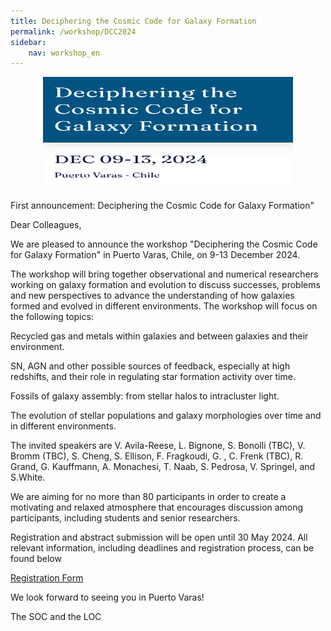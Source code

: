 ```yaml
---
title: Deciphering the Cosmic Code for Galaxy Formation
permalink: /workshop/DCC2024
sidebar:
    nav: workshop_en
---
```




<p align="center">
<img src="/assets/images/DCC2024.png"  width="400" height="180">
</p>

First announcement: Deciphering the Cosmic Code for Galaxy Formation"

Dear Colleagues,

We are pleased to announce the workshop "Deciphering the Cosmic Code for Galaxy Formation" in Puerto Varas, Chile, on 9-13 December 2024. 

The workshop will bring together observational and numerical researchers working on galaxy formation and evolution to discuss successes, problems and new perspectives to advance the understanding of how galaxies formed and evolved in different environments. The workshop will focus on the following topics:

Recycled gas and metals within galaxies and between galaxies and their environment.

SN, AGN and other possible sources of feedback, especially at high redshifts, and their role in regulating star formation activity over time.

Fossils of galaxy assembly: from stellar halos to intracluster light.

The evolution of stellar populations and galaxy morphologies over time and in different environments.

The invited speakers are V. Avila-Reese, L. Bignone, S. Bonolli (TBC), V. Bromm (TBC), S. Cheng, S. Ellison, F. Fragkoudi, G. , C. Frenk (TBC), R. Grand, G. Kauffmann, A. Monachesi, T. Naab, S. Pedrosa, V. Springel, and S.White.

We are aiming for no more than 80 participants in order to create a motivating and relaxed atmosphere that encourages discussion among participants, including students and senior researchers.

Registration and abstract submission will be open until 30 May 2024. All relevant information, including deadlines and registration process, can be found below

[Registration Form](https://www.evolgal4d.com/dcc)



We look forward to seeing you in Puerto Varas!

The SOC and the LOC